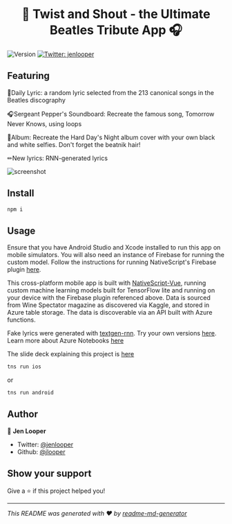 <h1 align="center">🎸 Twist and Shout - the Ultimate Beatles Tribute App 🎧</h1>

<p>
  <img alt="Version" src="https://img.shields.io/badge/version-1.0-blue.svg?cacheSeconds=2592000" />
  <a href="https://twitter.com/jenlooper">
    <img alt="Twitter: jenlooper" src="https://img.shields.io/twitter/follow/jenlooper.svg?style=social" target="_blank" />
  </a>
</p>

## Featuring

🎸Daily Lyric: a random lyric selected from the 213 canonical songs in the Beatles discography

🎧Sergeant Pepper's Soundboard: Recreate the famous song, Tomorrow Never Knows, using loops

📱Album: Recreate the Hard Day's Night album cover with your own black and white selfies. Don't forget the beatnik hair!

✏New lyrics: RNN-generated lyrics

![screenshot](screenshot.jpeg)

## Install

```sh
npm i
```

## Usage

Ensure that you have Android Studio and Xcode installed to run this app on mobile simulators. You will also need an instance of Firebase for running the custom model. Follow the instructions for running NativeScript's Firebase plugin [here](github.com/eddyverbruggen/nativescript-plugin-firebase).

This cross-platform mobile app is built with [NativeScript-Vue](http://www.nativescript-vue.org), running custom machine learning models built for TensorFlow lite and running on your device with the Firebase plugin referenced above. Data is sourced from Wine Spectator magazine as discovered via Kaggle, and stored in Azure table storage. The data is discoverable via an API built with Azure functions.

Fake lyrics were generated with [textgen-rnn](https://github.com/minimaxir/textgenrnn). Try your own versions [here](https://notebooks.azure.com/jennifer-looper/projects/beatles-generator?WT.mc_id=academic-0000-jelooper). Learn more about Azure Notebooks [here](https://docs.microsoft.com/azure/notebooks/azure-notebooks-overview?WT.mc_id=academic-0000-jelooper)

The slide deck explaining this project is [here](https://microsoft-cloud-advocates.slides.com/jenlooper/twistnshout)

```sh
tns run ios
```

or

```sh
tns run android
```

## Author

👤 **Jen Looper**

-   Twitter: [@jenlooper](https://twitter.com/jenlooper)
-   Github: [@jlooper](https://github.com/jlooper)

## Show your support

Give a ⭐️ if this project helped you!

---

_This README was generated with ❤️ by [readme-md-generator](https://github.com/kefranabg/readme-md-generator)_
